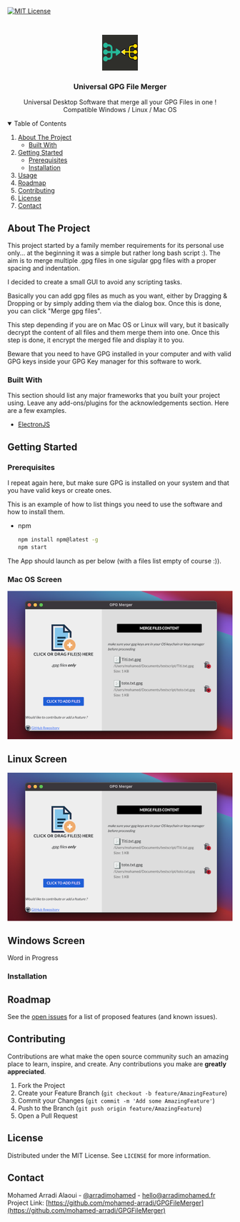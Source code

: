 
[![MIT License][license-shield]][license-url]

<!-- PROJECT LOGO -->
<br />
<p align="center">
  <a href="#">
    <img src="icon.png" alt="Logo" width="80" height="80">
  </a>

  <h3 align="center">Universal GPG File Merger</h3>

  <p align="center">
    Universal Desktop Software that merge all your GPG Files in one ! Compatible Windows / Linux / Mac OS
    <br />
  </p>
</p>

<!-- TABLE OF CONTENTS -->
<details open="open">
  <summary>Table of Contents</summary>
  <ol>
    <li>
      <a href="#about-the-project">About The Project</a>
      <ul>
        <li><a href="#built-with">Built With</a></li>
      </ul>
    </li>
    <li>
      <a href="#getting-started">Getting Started</a>
      <ul>
        <li><a href="#prerequisites">Prerequisites</a></li>
        <li><a href="#installation">Installation</a></li>
      </ul>
    </li>
    <li><a href="#usage">Usage</a></li>
    <li><a href="#roadmap">Roadmap</a></li>
    <li><a href="#contributing">Contributing</a></li>
    <li><a href="#license">License</a></li>
    <li><a href="#contact">Contact</a></li>
  </ol>
</details>


<!-- ABOUT THE PROJECT -->
## About The Project

This project started by a family member requirements for its personal use only... at the beginning it was a simple but rather long bash script :). The aim is to merge multiple .gpg files in one sigular gpg files with a proper spacing and indentation.

I decided to create a small GUI to avoid any scripting tasks. 

Basically you can add gpg files as much as you want, either by Dragging & Dropping or by simply adding them via the dialog box. Once this is done, you can click "Merge gpg files". 

This step depending if you are on Mac OS or Linux will vary, but it basically decrypt the content of all files and them merge them into one. Once this step is done, it encrypt the merged file and display it to you.

Beware that you need to have GPG installed in your computer and with valid GPG keys inside your GPG Key manager for this software to work.

### Built With

This section should list any major frameworks that you built your project using. Leave any add-ons/plugins for the acknowledgements section. Here are a few examples.

* [ElectronJS](https://www.electronjs.org/)

<!-- GETTING STARTED -->
## Getting Started

### Prerequisites

I repeat again here, but make sure GPG is installed on your system and that you have valid keys or create ones.

This is an example of how to list things you need to use the software and how to install them.
* npm
  ```sh
  npm install npm@latest -g
  npm start
  ```
The App should launch as per below (with a files list empty of course :)).

### Mac OS Screen
![Mac OS Version](/screenshots/macos-screenshot.png)

## Linux Screen
![Linux Version](/screenshots/macos-screenshot.png)

## Windows Screen
 Word in Progress

### Installation

<!-- ROADMAP -->
## Roadmap

See the [open issues](https://github.com/mohamed-arradi/GPGFileMerger/issues) for a list of proposed features (and known issues).


<!-- CONTRIBUTING -->
## Contributing

Contributions are what make the open source community such an amazing place to learn, inspire, and create. Any contributions you make are **greatly appreciated**.

1. Fork the Project
2. Create your Feature Branch (`git checkout -b feature/AmazingFeature`)
3. Commit your Changes (`git commit -m 'Add some AmazingFeature'`)
4. Push to the Branch (`git push origin feature/AmazingFeature`)
5. Open a Pull Request

<!-- LICENSE -->
## License

Distributed under the MIT License. See `LICENSE` for more information.


<!-- CONTACT -->
## Contact

Mohamed Arradi Alaoui - [@arradimohamed](https://twitter.com/arradimohamed) - hello@arradimohamed.fr
Project Link: [https://github.com/mohamed-arradi/GPGFileMerger](https://github.com/mohamed-arradi/GPGFileMerger)


<!-- MARKDOWN LINKS & IMAGES -->
<!-- https://www.markdownguide.org/basic-syntax/#reference-style-links -->
[license-shield]: https://img.shields.io/github/license/othneildrew/Best-README-Template.svg?style=for-the-badge
[license-url]: https://github.com/mohamed-arradi/GPGFileMerger/blob/main/LICENSE